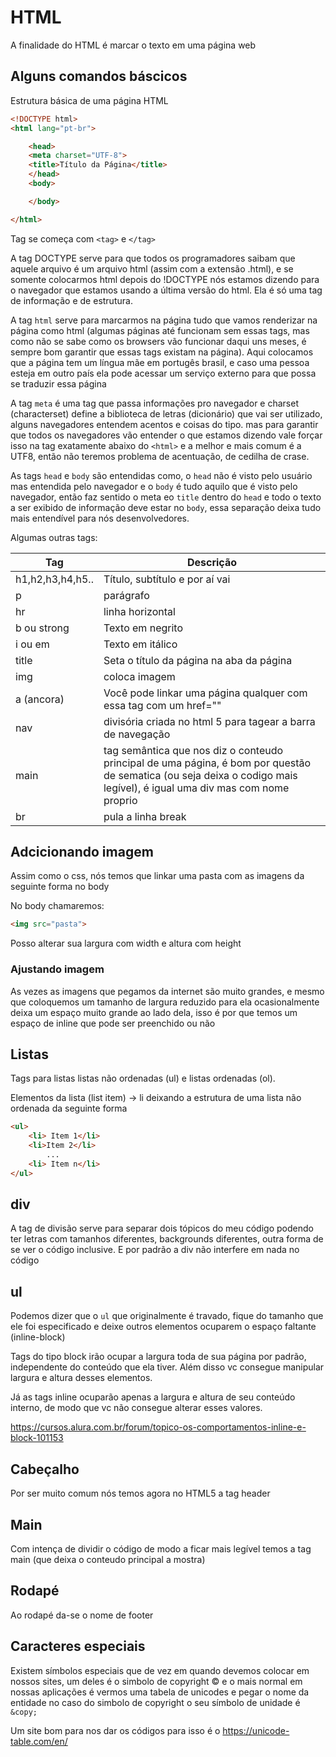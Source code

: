 # HTML

A finalidade do HTML é marcar o texto em uma página web

## Alguns comandos báscicos

Estrutura básica de uma página HTML

```html
<!DOCTYPE html>
<html lang="pt-br">

    <head>
    <meta charset="UTF-8">
    <title>Título da Página</title>
    </head>
    <body>

    </body>

</html>
```

Tag se começa com `<tag>` e `</tag>`

A tag DOCTYPE serve para que todos os programadores saibam que aquele arquivo é um arquivo html (assim com a extensão .html), e se somente colocarmos html depois do !DOCTYPE nós estamos dizendo para o navegador que estamos usando a última versão do html. Ela é só uma tag de informação e de estrutura.

A tag `html` serve para marcarmos na página tudo que vamos renderizar na página como html (algumas páginas até funcionam sem essas tags, mas como não se sabe como os browsers vão funcionar daqui uns meses, é sempre bom garantir que essas tags existam na página). Aqui colocamos que a página tem um língua mãe em portugês brasil, e caso uma pessoa esteja em outro país ela pode acessar um serviço externo para que possa se traduzir essa página

A tag `meta` é uma tag que passa informações pro navegador e charset (characterset) define a biblioteca de letras (dicionário) que vai ser utilizado, alguns navegadores entendem acentos e coisas do tipo. mas para garantir que todos os navegadores vão entender o que estamos dizendo vale forçar isso na tag exatamente abaixo do `<html>` e a melhor e mais comum é a UTF8, então não teremos problema de acentuação, de cedilha de crase.

As tags `head` e `body` são entendidas como, o `head` não é visto pelo usuário mas entendida pelo navegador e o `body` é tudo aquilo que é visto pelo navegador, então faz sentido o meta eo `title` dentro do `head` e todo o texto a ser exibido de informação deve estar no `body`, essa separação deixa tudo mais entendível para nós desenvolvedores.

Algumas outras tags:

|Tag|Descrição|
|--|--|
|h1,h2,h3,h4,h5..|Título, subtítulo e por aí vai|
|p|parágrafo|
|hr|linha horizontal|
|b ou strong|Texto em negrito|
|i ou em|Texto em itálico|
|title|Seta o título da página na aba da página|
|img|coloca imagem|
|a (ancora)|Você pode linkar uma página qualquer com essa tag com um href=""|
|nav|divisória criada no html 5 para tagear a barra de navegação|
|main|tag semântica que nos diz o conteudo principal de uma página, é bom por questão de sematica (ou seja deixa o codigo mais legível), é igual uma div mas com nome proprio|
|br|pula a linha break|

## Adcicionando imagem

Assim como o css, nós temos que linkar uma pasta com as imagens da seguinte forma no body

No body chamaremos:

```html
<img src="pasta">
```

Posso alterar sua largura com width e altura com height

### Ajustando imagem

As vezes as imagens que pegamos da internet são muito grandes, e mesmo que coloquemos um tamanho de largura reduzido para ela ocasionalmente deixa um espaço muito grande ao lado dela, isso é por que temos um espaço de inline que pode ser preenchido ou não

## Listas

Tags para listas listas não ordenadas (ul) e listas ordenadas (ol).

Elementos da lista (list item) -> li deixando a estrutura de uma lista não ordenada da seguinte forma

```html
<ul>
    <li> Item 1</li>
    <li>Item 2</li>
        ...
    <li> Item n</li>
</ul>
```

## div

A tag de divisão serve para separar dois tópicos do meu código podendo ter letras com tamanhos diferentes, backgrounds diferentes, outra forma de se ver o código inclusive. E por padrão a div não interfere em nada no código

## ul

Podemos dizer que o `ul` que originalmente é travado, fique do tamanho que ele foi especificado e deixe outros elementos ocuparem o espaço faltante (inline-block)

Tags do tipo block irão ocupar a largura toda de sua página por padrão, independente do conteúdo que ela tiver. Além disso vc consegue manipular largura e altura desses elementos.

Já as tags inline ocuparão apenas a largura e altura de seu conteúdo interno, de modo que vc não consegue alterar esses valores.

<https://cursos.alura.com.br/forum/topico-os-comportamentos-inline-e-block-101153>

## Cabeçalho

Por ser muito comum nós temos agora no HTML5 a tag header

## Main

Com intença de dividir o código de modo a ficar mais legível temos a tag main (que deixa o conteudo principal a mostra)

## Rodapé

Ao rodapé da-se o nome de footer

## Caracteres especiais

Existem símbolos especiais que de vez em quando devemos colocar em nossos sites, um deles é o simbolo de copyright &copy; e o mais normal em nossas aplicações é vermos uma tabela de unicodes e pegar o nome da entidade no caso do simbolo de copyright o seu símbolo de unidade é `&copy;`

Um site bom para nos dar os códigos para isso é o <https://unicode-table.com/en/>
